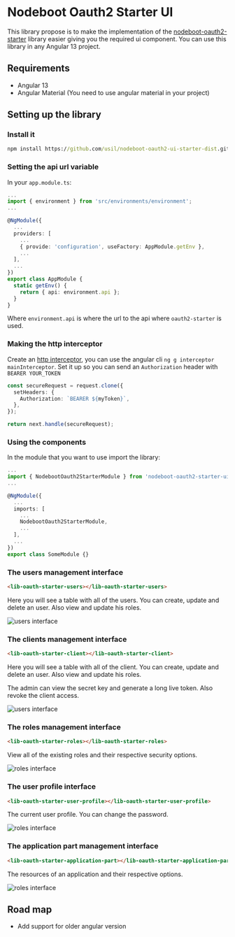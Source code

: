 # Nodeboot Oauth2 Starter UI

This library propose is to make the implementation of the [nodeboot-oauth2-starter](https://github.com/usil/nodeboot-oauth2-starter/wiki) library easier giving you the required ui component. You can use this library in any Angular 13 project.

## Requirements

- Angular 13
- Angular Material (You need to use angular material in your project)

## Setting up the library

### Install it

```cmd
npm install https://github.com/usil/nodeboot-oauth2-ui-starter-dist.git
```

### Setting the api url variable

In your `app.module.ts`:

```typescript
...
import { environment } from 'src/environments/environment';
...

@NgModule({
  ...
  providers: [
    ...
    { provide: 'configuration', useFactory: AppModule.getEnv },
    ...
  ],
  ...
})
export class AppModule {
  static getEnv() {
    return { api: environment.api };
  }
}
```

Where `environment.api` is where the url to the api where `oauth2-starter` is used.

### Making the http interceptor

Create an [http interceptor](https://angular.io/api/common/http/HttpInterceptor), you can use the angular cli `ng g interceptor mainInterceptor`. Set it up so you can send an `Authorization` header with `BEARER YOUR_TOKEN`

```typescript
const secureRequest = request.clone({
  setHeaders: {
    Authorization: `BEARER ${myToken}`,
  },
});

return next.handle(secureRequest);
```

### Using the components

In the module that you want to use import the library:

```typescript
...
import { NodebootOauth2StarterModule } from 'nodeboot-oauth2-starter-ui';
...

@NgModule({
  ...
  imports: [
    ...
    NodebootOauth2StarterModule,
    ...
  ],
  ...
})
export class SomeModule {}
```

### The users management interface

```html
<lib-oauth-starter-users></lib-oauth-starter-users>
```

Here you will see a table with all of the users. You can create, update and delete an user. Also view and update his roles.

![users interface](https://i.ibb.co/HtvNYFB/user.jpg)

### The clients management interface

```html
<lib-oauth-starter-client></lib-oauth-starter-client>
```

Here you will see a table with all of the client. You can create, update and delete an user. Also view and update his roles.

The admin can view the secret key and generate a long live token. Also revoke the client access.

![users interface](https://i.ibb.co/w7krs9H/clients.png)

### The roles management interface

```html
<lib-oauth-starter-roles></lib-oauth-starter-roles>
```

View all of the existing roles and their respective security options.

![roles interface](https://i.ibb.co/CMsDKTC/ROLES.png)

### The user profile interface

```html
<lib-oauth-starter-user-profile></lib-oauth-starter-user-profile>
```

The current user profile. You can change the password.

![roles interface](https://i.ibb.co/gRgbckF/profile.png)

### The application part management interface

```html
<lib-oauth-starter-application-part></lib-oauth-starter-application-part>
```

The resources of an application and their respective options.

![roles interface](https://i.ibb.co/72SwWt9/applicationparts.jpg)

## Road map

- Add support for older angular version
